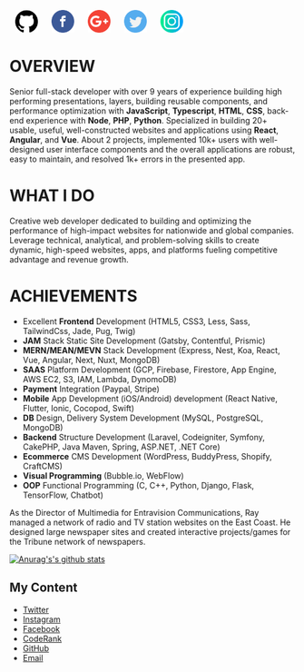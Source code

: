 

<!-- <a href="https://www.youtube.com/channel/jeff_leu_dev"><img src="./assets/img/logo/youtube-logo.png" width="40" /></a> -->
<a style="margin:10px;" href="https://github.com/codeproline" target="_blank"><img src="./assets/img/logo/github-logo.png" width="40" /></a>
<a style="margin:10px;" href="https://www.facebook.com/jeffleu" target="_blank"><img src="./assets/img/logo/facebook.png" width="40" /></a>
<a style="margin:10px;" href="mailto:jeff.leu.dev@gmail.com" target="_blank"><img src="./assets/img/logo/google-plus.png" width="40" /></a>
<a style="margin:10px;" href="https://twitter.com/jeffleu" target="_blank"><img src="./assets/img/logo/twitter.png" width="40" /></a>
<a style="margin:10px;" href="https://www.instagram.com/jeff.leu.dev" target="_blank"><img src="./assets/img/logo/instagram.png" width="40" /></a>

# OVERVIEW

Senior full-stack developer with over 9 years of experience building high performing presentations, layers, building reusable components, and performance optimization with **JavaScript**, **Typescript**, **HTML**, **CSS**, back-end experience with **Node**, **PHP**, **Python**. Specialized in building 20+ usable, useful, well-constructed websites and applications using **React**, **Angular**, and **Vue**. About 2 projects, implemented 10k+ users with well-designed user interface components and the overall applications are robust, easy to maintain, and resolved 1k+ errors in the presented app.

# WHAT I DO

Creative web developer dedicated to building and optimizing the performance of high-impact websites for nationwide and global companies. Leverage technical, analytical, and problem-solving skills to create dynamic, high-speed websites, apps, and platforms fueling competitive advantage and revenue growth.

# ACHIEVEMENTS

- Excellent **Frontend** Development (HTML5, CSS3, Less, Sass, TailwindCss, Jade, Pug, Twig)
- **JAM** Stack Static Site Development (Gatsby, Contentful, Prismic)
- **MERN/MEAN/MEVN** Stack Development (Express, Nest, Koa, React, Vue, Angular, Next, Nuxt, MongoDB)
- **SAAS** Platform Development (GCP, Firebase, Firestore, App Engine, AWS EC2, S3, IAM, Lambda, DynomoDB)
- **Payment** Integration (Paypal, Stripe)
- **Mobile** App Development (iOS/Android) development (React Native, Flutter, Ionic, Cocopod, Swift)
- **DB** Design, Delivery System Development (MySQL, PostgreSQL, MongoDB)
- **Backend** Structure Development (Laravel, Codeigniter, Symfony, CakePHP, Java Maven, Spring, ASP.NET, .NET Core)
- **Ecommerce** CMS Development (WordPress, BuddyPress, Shopify, CraftCMS)
- **Visual Programming** (Bubble.io, WebFlow)
- **OOP** Functional Programming (C, C++, Python, Django, Flask, TensorFlow, Chatbot)


As the Director of Multimedia for Entravision Communications, Ray managed a network of radio and TV station websites on the East Coast. He designed large newspaper sites and created interactive projects/games for the Tribune network of newspapers.

[![Anurag's's github stats](https://github-readme-stats.vercel.app/api?username=codeproline&show_icons=true&count_private=true&theme=calm&include_all_commits=true)](https://github.com/codeproline/codeproline)




## My Content
- [Twitter](https://twitter.com/jeffleu)
- [Instagram](https://www.instagram.com/jeff.leu.dev)
- [Facebook](https://www.facebook.com/jeffleu)
- [CodeRank](https://profile.codersrank.io/user/codeproline/)
- [GitHub](https://github.com/codeproline)
- [Email](bluesky410219@gmail.com)
